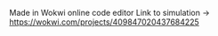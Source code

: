 Made in Wokwi online code editor
Link to simulation -> https://wokwi.com/projects/409847020437684225
